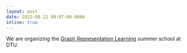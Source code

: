 ```yaml
---
layout: post
date: 2022-08-22 00:07:00-0000
inline: true
---
```


We are organizing the [Graph Representation Learning](https://www2.compute.dtu.dk/courses/02901/02901-2022/) summer school at DTU.

